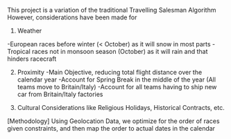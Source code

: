 This project is a variation of the traditional Travelling Salesman Algorithm
However, considerations have been made for

1. Weather

-European races before winter (< October) as it will snow in most parts
-Tropical races not in monsoon season (<July or >October) as it will rain and that hinders racecraft

2. Proximity
    -Main Objective, reducing total flight distance over the calendar year
    -Account for Spring Break in the middle of the year (All teams move to Britain/Italy)
    -Account for all teams having to ship new car from Britain/Italy factories

3. Cultural Considerations like Religious Holidays, Historical Contracts, etc.

[Methodology]
Using Geolocation Data, we optimize for the order of races given constraints, and then map the order to actual dates in the calendar


